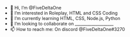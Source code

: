 - 👋 Hi, I’m @FiveDeltaOne
- 👀 I’m interested in Roleplay, HTML and CSS Coding
- 🌱 I’m currently learning HTML, CSS, Node.js, Python
- 💞️ I’m looking to collaborate on ___________________
- 📫 How to reach me: On discord @FiveDeltaOne#3270
